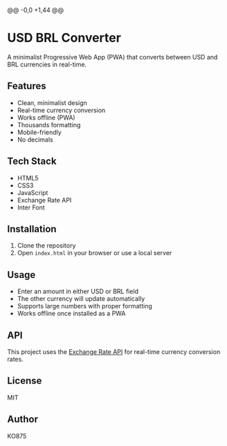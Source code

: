 @@ -0,0 +1,44 @@
# USD BRL Converter

A minimalist Progressive Web App (PWA) that converts between USD and BRL currencies in real-time.

## Features

- Clean, minimalist design
- Real-time currency conversion
- Works offline (PWA)
- Thousands formatting
- Mobile-friendly
- No decimals

## Tech Stack

- HTML5
- CSS3
- JavaScript
- Exchange Rate API
- Inter Font

## Installation

1. Clone the repository
2. Open `index.html` in your browser or use a local server

## Usage

- Enter an amount in either USD or BRL field
- The other currency will update automatically
- Supports large numbers with proper formatting
- Works offline once installed as a PWA

## API

This project uses the [Exchange Rate API](https://www.exchangerate-api.com/) for real-time currency conversion rates.

## License

MIT

## Author

KO875
